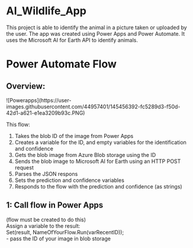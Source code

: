 # AI_Wildlife_App

This project is able to identify the animal in a picture taken or uploaded by the user. The app was created using Power Apps and Power Automate. It uses the Microsoft AI for Earth API to identify animals.

<h1>Power Automate Flow</h1>

<h2>Overview:</h2>
![Powerapps](https://user-images.githubusercontent.com/44957401/145456392-fc5289d3-f50d-42d1-a621-e1ea3209b93c.PNG)


This flow:
1. Takes the blob ID of the image from Power Apps
2. Creates a variable for the ID, and empty variables for the identification and confidence
3. Gets the blob image from Azure Blob storage using the ID
4. Sends the blob image to Microsoft AI for Earth using an HTTP POST request
5. Parses the JSON respons
6. Sets the prediction and confidence variables
7. Responds to the flow with the prediction and confidence (as strings) 

<h2>1: Call flow in Power Apps</h2>
(flow must be created to do this) <br>
Assign a variable to the result: <br> 
Set(result, NameOfYourFlow.Run(varRecentID));
<br> - pass the ID of your image in blob storage


